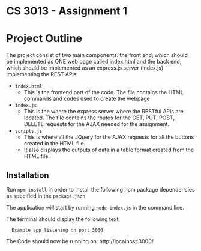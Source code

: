 
# CS 3013 - Assignment 1

# Project Outline
The project consist of two main components: the front end, which should be implemented 
as ONE web page called index.html and the back end, which should be implemented as an express.js
server (index.js) implementing the REST APIs

* `index.html`
  * This is the frontend part of the code. The file contains the HTML commands and codes
  used to create the webpage
* `index.js`
  * This is the where the express server where the RESTful APIs are located. The file contains
  the routes for the GET, PUT, POST, DELETE requests for the AJAX needed for the assignment.
* `scripts.js`
  * This is where all the JQuery for the AJAX requests for all the buttons created in the HTML
  file. 
  * It also displays the outputs of data in a table format created from the HTML file.

## Installation

Run `npm install` in order to install the following npm package dependencies as specified in the `package.json`

The application will start by running `node index.js` in the command line.

The terminal should display the following text:
```http
  Example app listening on port 3000
```

The Code should now be running on: http://localhost:3000/
